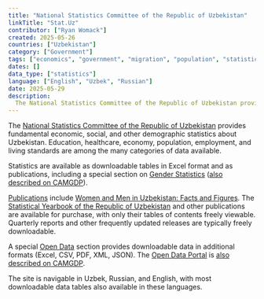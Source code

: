```yaml
---
title: "National Statistics Committee of the Republic of Uzbekistan"
linkTitle: "Stat.Uz"
contributor: ["Ryan Womack"]
created: 2025-05-26
countries: ["Uzbekistan"]
category: ["Government"]
tags: ["economics", "government", "migration", "population", "statistics"]
dates: []
data_type: ["statistics"]
language: ["English", "Uzbek", "Russian"]
date: 2025-05-29
description: 
  The National Statistics Committee of the Republic of Uzbekistan provides fundamental economic, social, and other demographic statistics about Uzbekistan
---
```


The [National Statistics Committee of the Republic of Uzbekistan](https://stat.uz) provides fundamental economic, social, and other demographic statistics about Uzbekistan. Education, healthcare, economy, population, employment, and living standards are among the many categories of data available. 

Statistics are available as downloadable tables in Excel format and as publications, including a special section on [Gender Statistics](https://gender.stat.uz/) ([also described on CAMGDP](https://camgdp.org/sources/sources/gender_stat_uz/)).

[Publications](https://stat.uz/en/publications) include [Women and Men in Uzbekistan: Facts and Figures](https://gender.stat.uz/en/2020-11-09-06-11-08/women-var-men-in-uzbekistan-facts-and-figures).  The [Statistical Yearbook of the Republic of Uzbekistan](https://stat.uz/en/publications/3627-statistical-yearbook-of-the-republic-of-uzbekistan) and other publications are available for purchase, with only their tables of contents freely viewable. Quarterly reports and other frequently updated releases are typically freely downloadable.

A special [Open Data](https://stat.uz/en/official-statistics/official-statistics-calendar#) section provides downloadable data in additional formats (Excel, CSV, PDF, XML, JSON). The [Open Data Portal](https://data.egov.uz/) is [also described on CAMGDP](https://camgdp.org/sources/sources/data_egov_uz/).

The site is navigable in Uzbek, Russian, and English, with most downloadable data tables also available in these languages.
